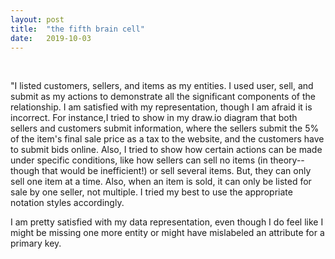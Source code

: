 ```yaml
---
layout: post
title:  "the fifth brain cell"
date:   2019-10-03
---
```


<div class="post">
  <img src="{{ '/assets/img/erdiagram.png' | prepend: site.baseurl }}" alt="">

  <img src="{{ '/assets/img/okok.png' | prepend: site.baseurl }}" alt="">


  <p class="paragraph">"I listed customers, sellers, and items as my entities. I used user, sell, and submit as my actions to demonstrate all the significant components of the relationship. I am satisfied with my representation, though I am afraid it is incorrect. For instance,I tried to show in my draw.io diagram that both sellers and customers submit information, where the sellers submit the 5% of the item's final sale price as a tax to the website, and the customers have to submit bids online. Also, I tried to show how certain actions can be made under specific conditions, like how sellers can sell no items (in theory--though that would be inefficient!) or sell several items. But, they can only sell one item at a time. Also, when an item is sold, it can only be listed for sale by one seller, not multiple. I tried my best to use the appropriate notation styles accordingly.


  I am pretty satisfied with my data representation, even though I do feel like I might be missing one more entity or might have mislabeled an attribute for a primary key. </p>
</div>
